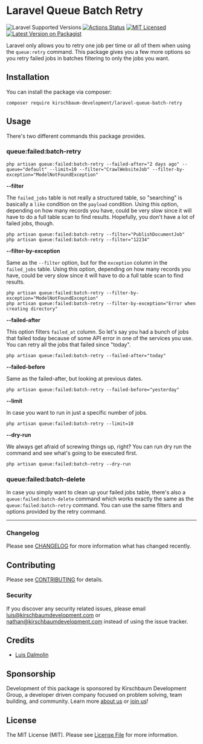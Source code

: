# Laravel Queue Batch Retry

![Laravel Supported Versions](https://img.shields.io/badge/laravel-6.x/7.x-green.svg)
[![Actions Status](https://github.com/kirschbaum-development/laravel-queue-batch-retry/workflows/tests/badge.svg)](https://github.com/kirschbaum-development/laravel-queue-batch-retry/actions)
[![MIT Licensed](https://img.shields.io/badge/license-MIT-brightgreen.svg?style=flat-square)](LICENSE.md)
[![Latest Version on Packagist](https://img.shields.io/packagist/v/kirschbaum-development/laravel-queue-batch-retry.svg?style=flat-square)](https://packagist.org/packages/kirschbaum-development/laravel-queue-batch-retry)

Laravel only allows you to retry one job per time or all of them when using the `queue:retry` command. This package gives you a few more options so you retry failed jobs in batches filtering to only the jobs you want.

## Installation

You can install the package via composer:

```console
composer require kirschbaum-development/laravel-queue-batch-retry
```

## Usage

There's two different commands this package provides.

### queue:failed:batch-retry

```console
php artisan queue:failed:batch-retry --failed-after="2 days ago" --queue="default" --limit=10 --filter="CrawlWebsiteJob" --filter-by-exception="ModelNotFoundException"
```

**--filter**

The `failed_jobs` table is not really a structured table, so "searching" is basically a `like` condition on the `payload` condition. Using this option, depending on how many records you have, could be very slow since it will have to do a full table scan to find results. Hopefully, you don't have a lot of failed jobs, though.

```console
php artisan queue:failed:batch-retry --filter="PublishDocumentJob"
php artisan queue:failed:batch-retry --filter="12234"
```

**--filter-by-exception**

Same as the `--filter` option, but for the `exception` column in the `failed_jobs` table. Using this option, depending on how many records you have, could be very slow since it will have to do a full table scan to find results.

```console
php artisan queue:failed:batch-retry --filter-by-exception="ModelNotFoundException"
php artisan queue:failed:batch-retry --filter-by-exception="Error when creating directory"
```

**--failed-after**

This option filters `failed_at` column. So let's say you had a bunch of jobs that failed today because of some API error in one of the services you use. You can retry all the jobs that failed since "today".

```console
php artisan queue:failed:batch-retry --failed-after="today"
```

**--failed-before**

Same as the failed-after, but looking at previous dates.

```console
php artisan queue:failed:batch-retry --failed-before="yesterday"
```

**--limit**

In case you want to run in just a specific number of jobs.

```console
php artisan queue:failed:batch-retry --limit=10
```

**--dry-run**

We always get afraid of screwing things up, right? You can run dry run the command and see what's going to be executed first.

```console
php artisan queue:failed:batch-retry --dry-run
```
### queue:failed:batch-delete

In case you simply want to clean up your failed jobs table, there's also a `queue:failed:batch-delete` command which works exactly the same as the `queue:failed:batch-retry` command. You can use the same filters and options provided by the retry command.

***

### Changelog

Please see [CHANGELOG](CHANGELOG.md) for more information what has changed recently.

## Contributing

Please see [CONTRIBUTING](CONTRIBUTING.md) for details.

### Security

If you discover any security related issues, please email luis@kirschbaumdevelopment.com or nathan@kirschbaumdevelopment.com instead of using the issue tracker.

## Credits

- [Luis Dalmolin](https://github.com/luisdalmolin)

## Sponsorship

Development of this package is sponsored by Kirschbaum Development Group, a developer driven company focused on problem solving, team building, and community. Learn more [about us](https://kirschbaumdevelopment.com) or [join us](https://kirschbaumdevelopment.com/careers)!

## License

The MIT License (MIT). Please see [License File](LICENSE.md) for more information.
